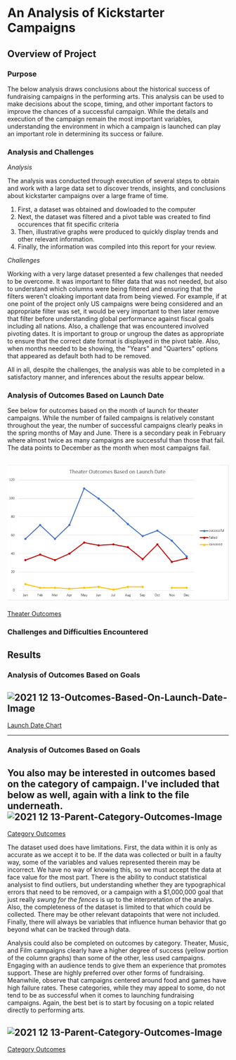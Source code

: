 # An Analysis of Kickstarter Campaigns

## Overview of Project

### Purpose
The below analysis draws conclusions about the historical success of fundraising campaigns in the performing arts. This analysis can be used to make decisions about the scope, timing, and other important factors to improve the chances of a successful campaign. While the details and execution of the campaign remain the most important variables, understanding the environment in which a campaign is launched can play an important role in determining its success or failure.

### Analysis and Challenges

*Analysis*

The analysis was conducted through execution of several steps to obtain and work with a large data set to discover trends, insights, and conclusions about kickstarter campaigns over a large frame of time. 
1. First, a dataset was obtained and dowloaded to the computer
2. Next, the dataset was filtered and a pivot table was created to find occurences that fit specific criteria
3. Then, illustrative graphs were produced to quickly display trends and other relevant information.
4. Finally, the information was compiled into this report for your review.

*Challenges*

Working with a very large dataset presented a few challenges that needed to be overcome. It was important to filter data that was not needed, but also to understand which columns were being filtered and ensuring that the filters weren't cloaking important data from being viewed. For example, if at one point of the project only US campaigns were being considered and an appropriate filter was set, it would be very important to then later remove that filter before understanding global performance against fiscal goals including all nations. Also, a challenge that was encountered involved pivoting dates. It is important to group or ungroup the dates as appropriate to ensure that the correct date format is displayed in the pivot table. Also, when months needed to be showing, the "Years" and "Quarters" options that appeared as default both had to be removed.
     
All in all, despite the challenges, the analysis was able to be completed in a satisfactory manner, and inferences about the results appear below.

### Analysis of Outcomes Based on Launch Date

See below for outcomes based on the month of launch for theater campaigns. While the number of failed campaigns is relatively constant throughout the year, the number of successful campaigns clearly peaks in the spring months of May and June. There is a secondary peak in February where almost twice as many campaigns are successful than those that fail. The data points to December as the month when most campaigns fail.

![Theater](https://raw.githubusercontent.com/PGrickswim/kickstarter-analysis/main/Theater_Outcomes_vs_Launch.png)
---

[Theater Outcomes](https://raw.githubusercontent.com/PGrickswim/kickstarter-analysis/main/Theater_Outcomes_vs_Launch.png)

### Challenges and Difficulties Encountered

## Results

### Analysis of Outcomes Based on Goals

![2021 12 13-Outcomes-Based-On-Launch-Date-Image](https://user-images.githubusercontent.com/95391827/146113331-ed3cde3a-fea4-4619-98ad-272434b28b09.png)
---

[Launch Date Chart](https://user-images.githubusercontent.com/95391827/146113331-ed3cde3a-fea4-4619-98ad-272434b28b09.png)

---

### Analysis of Outcomes Based on Goals

You also may be interested in outcomes based on the category of campaign. I've included that below as well, again with a link to the file underneath.
![2021 12 13-Parent-Category-Outcomes-Image](https://user-images.githubusercontent.com/95391827/146113519-369e60ed-9242-4b2e-a1a4-e60a84607cc6.png)
---
[Category Outcomes](https://user-images.githubusercontent.com/95391827/146113519-369e60ed-9242-4b2e-a1a4-e60a84607cc6.png)

The dataset used does have limitations. First, the data within it is only as accurate as we accept it to be. If the data was collected or built in a faulty way, some of the variables and values represented therein may be incorrect. We have no way of knowing this, so we must accept the data at face value for the most part. There is the ability to conduct statistical analysist to find outliers, but understanding whether they are typographical errors that need to be removed, or a campaign with a $1,000,000 goal that just really *swung for the fences* is up to the interpretation of the analys. Also, the completeness of the dataset is limited to that which could be collected. There may be other relevant datapoints that were not included. Finally, there will always be variables that influence human behavior that go beyond what can be tracked through data.

Analysis could also be completed on outcomes by category. Theater, Music, and Film campaigns clearly have a higher degree of success (yellow portion of the column graphs) than some of the other, less used campaigns. Engaging with an audience tends to give them an experience that promotes support. These are highly preferred over other forms of fundraising. Meanwhile, observe that campaigns centered around food and games have high failure rates. These categories, while they may appeal to some, do not tend to be as successful when it comes to launching fundraising campaigns. Again, the best bet is to start by focusing on a topic related directly to performing arts.

![2021 12 13-Parent-Category-Outcomes-Image](https://user-images.githubusercontent.com/95391827/146113519-369e60ed-9242-4b2e-a1a4-e60a84607cc6.png)
---

[Category Outcomes](https://user-images.githubusercontent.com/95391827/146113519-369e60ed-9242-4b2e-a1a4-e60a84607cc6.png)
